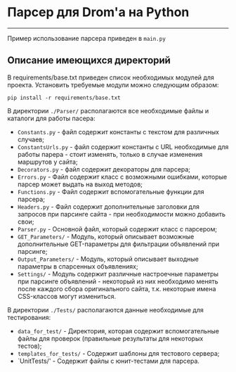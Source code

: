 # Парсер для Drom'a на Python

---

Пример использование парсера приведен в `main.py`

## Описание имеющихся директорий

В requirements/base.txt приведен список необходимых модулей для проекта. Установить требуемые модули можно следующим образом:

`pip install -r requirements/base.txt`

В директории `./Parser/` располагаются все необходимые файлы и каталоги для работы пасера:
   - `Constants.py` - файл содержит константы с текстом для различных случаев;
   - `ConstantsUrls.py` - файл содержит константы с URL необходимые для работы парера - стоит изменять, только в случае изменения маршрутов у сайта;
   - `Decorators.py` - файл содержит декораторы для парсера;
   - `Errors.py` - Файл содержит класс с возможными ошибками, которые парсер может выдать на выход методов;
   - `Functions.py` - Файл содержит вспомогательные функции для парсера;
   - `Headers.py` - Файл содержит дополнительные заголовки для запросов при парсинге сайта - при необходимости можно добавить свои;
   - `Parser.py` - Основной файл, который содержит класс с парсером;
   - `GET_Parameters/` - Модуль, который описывает возможные дополнительные GET-параметры для фильтрации объявлений при парсинге;
   - `Output_Parameters/` - Модуль, который описывает выходные параметры в спарсенных объявлениях;
   - `Settings/` - Модуль содержит различные настроечные параметры при парсинге объявлений - некоторый из них необходимо менять после каждого сбора оригинального сайта, т.к. некоторые имена CSS-классов могут измениться.

В директории `./Tests/` располагаются данные необходимые для тестирования:
   - `data_for_test/` - Директория, которая содержит вспомогательные файлы для проверок (правильные результаты для некоторых тестов);
   - `templates_for_tests/` - Содержит шаблоны для тестового сервера;
   - `UnitTests/' - Содержит файлы с юнит-тестами для парсера.